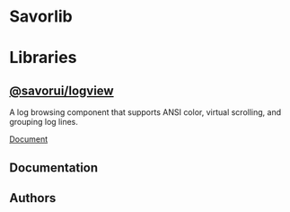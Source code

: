 # Savorlib


# Libraries

## [@savorui/logview](https://github.com/savorui/savorlib/tree/master/packages/Logview)
A log browsing component that supports ANSI color, virtual scrolling, and grouping log lines.

[Document](https://github.com/savorui/savorlib/tree/master/packages/Logview)


## Documentation


## Authors

